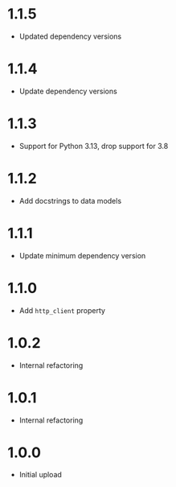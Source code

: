 # 1.1.5
- Updated dependency versions

# 1.1.4
- Update dependency versions

# 1.1.3
- Support for Python 3.13, drop support for 3.8

# 1.1.2
- Add docstrings to data models

# 1.1.1
- Update minimum dependency version

# 1.1.0
- Add `http_client` property

# 1.0.2
- Internal refactoring

# 1.0.1
- Internal refactoring

# 1.0.0
- Initial upload
